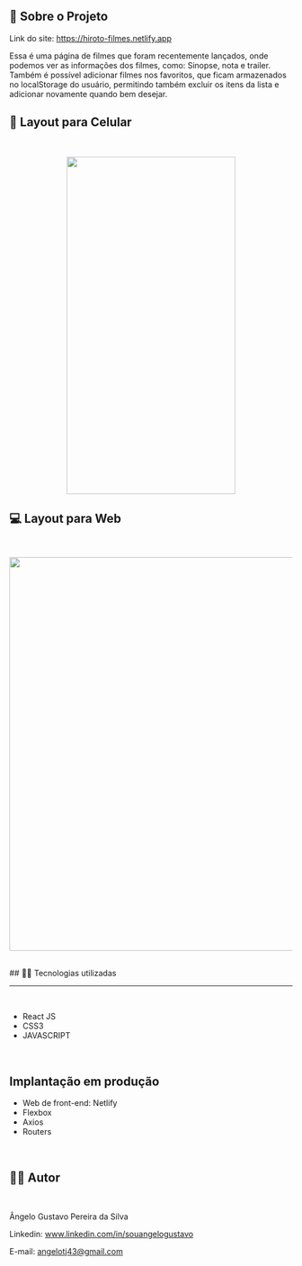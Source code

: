 ## 🔗 Sobre o Projeto

Link do site: https://hiroto-filmes.netlify.app

<p>
Essa é uma página de filmes que foram recentemente lançados, onde podemos ver as informações dos filmes, como: Sinopse, nota e trailer. Também é possível adicionar filmes nos favoritos, que ficam armazenados no localStorage do usuário, permitindo também excluir os itens da lista e adicionar novamente quando bem desejar.
</p>

## 📱 Layout para Celular
<br>
<p align='center'>
<img width='300' height='600' src='/img/filmesMobile.png'>
</p>

## 💻 Layout para Web
<br>
<p align='center'>
<img width='700' src='/imgs-videos-demo/gifdesktop.gif'>
</p>

<br>
## 🧑‍💻 Tecnologias utilizadas
<hr>
<br>

- React JS
- CSS3
- JAVASCRIPT
<br>

## Implantação em produção

- Web de front-end: Netlify
- Flexbox
- Axios
- Routers 

<br>

## 🧑‍💻 Autor
<br>

Ângelo Gustavo Pereira da Silva

Linkedin: www.linkedin.com/in/souangelogustavo

E-mail: angelotj43@gmail.com

